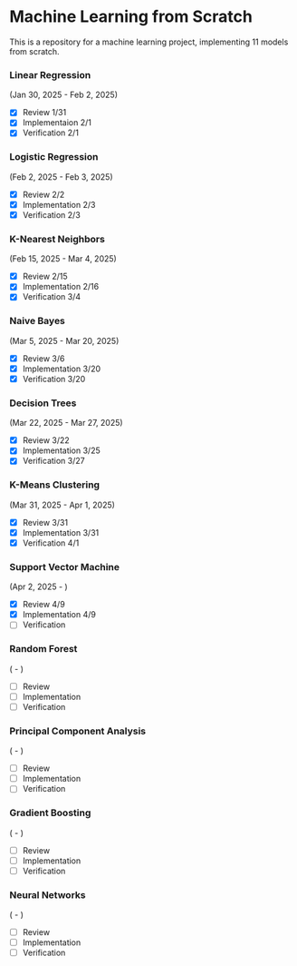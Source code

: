# Machine Learning from Scratch
This is a repository for a machine learning project, implementing 11 models from scratch.

### Linear Regression
(Jan 30, 2025 - Feb 2, 2025)
- [x] Review 1/31
- [x] Implementaion 2/1
- [x] Verification 2/1

### Logistic Regression
(Feb 2, 2025 - Feb 3, 2025)
- [x] Review 2/2
- [x] Implementation 2/3
- [x] Verification 2/3

### K-Nearest Neighbors
(Feb 15, 2025 - Mar 4, 2025)
- [x] Review 2/15
- [x] Implementation 2/16
- [x] Verification 3/4

### Naive Bayes
(Mar 5, 2025 - Mar 20, 2025)
- [x] Review 3/6
- [x] Implementation 3/20
- [x] Verification 3/20

### Decision Trees
(Mar 22, 2025 - Mar 27, 2025)
- [x] Review 3/22
- [x] Implementation 3/25
- [x] Verification 3/27

### K-Means Clustering
(Mar 31, 2025 - Apr 1, 2025)
- [x] Review 3/31
- [x] Implementation 3/31
- [x] Verification 4/1

### Support Vector Machine
(Apr 2, 2025 - )
- [x] Review 4/9
- [x] Implementation 4/9
- [ ] Verification

### Random Forest
( - )
- [ ] Review
- [ ] Implementation
- [ ] Verification

### Principal Component Analysis
( - )
- [ ] Review
- [ ] Implementation
- [ ] Verification

### Gradient Boosting
( - )
- [ ] Review
- [ ] Implementation
- [ ] Verification

### Neural Networks
( - )
- [ ] Review
- [ ] Implementation
- [ ] Verification
